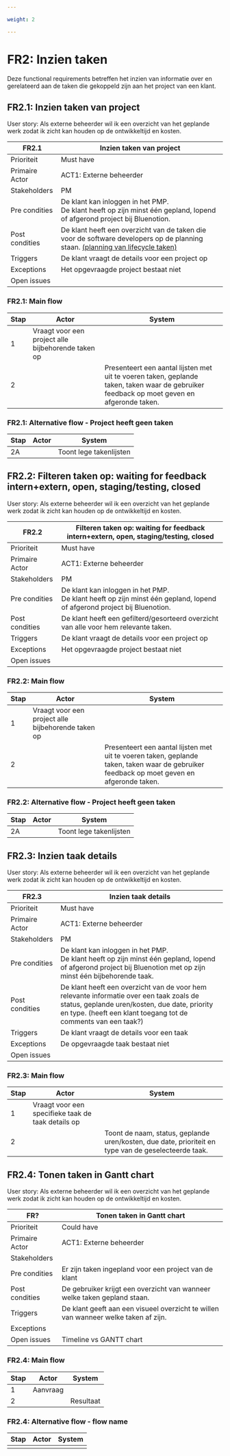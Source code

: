 ```yaml
---

weight: 2

---
```


# FR2: Inzien taken

Deze functional requirements betreffen het inzien van informatie over en gerelateerd aan de taken die gekoppeld zijn aan het project van een klant.

## FR2.1: Inzien taken van project

User story: Als externe beheerder wil ik een overzicht van het geplande werk zodat ik zicht kan houden op de ontwikkeltijd en kosten.

| FR2.1 | Inzien taken van project |
|---|---|
| Prioriteit | Must have  |
| Primaire Actor | ACT1: Externe beheerder |
| Stakeholders | PM |
| Pre condities | De klant kan inloggen in het PMP. </br> De klant heeft op zijn minst één gepland, lopend of afgerond project bij Bluenotion. |
| Post condities | De klant heeft een overzicht van de taken die voor de software developers op de planning staan. [(planning van lifecycle taken)](../FunctioneelOntwerp.md#lifecycle-aanvragen) |
| Triggers | De klant vraagt de details voor een project op |
| Exceptions | Het opgevraagde project bestaat niet |
| Open issues |  |

### FR2.1: Main flow

|Stap | Actor | System |
|---|---|---|
| 1 | Vraagt voor een project alle bijbehorende taken op |  |
| 2 |  | Presenteert een aantal lijsten met uit te voeren taken, geplande taken, taken waar de gebruiker feedback op moet geven en afgeronde taken. |

### FR2.1: Alternative flow - Project heeft geen taken

|Stap | Actor | System |
|---|---|---|
| 2A |  | Toont lege takenlijsten |

## FR2.2: Filteren taken op: waiting for feedback intern+extern, open, staging/testing, closed

User story: Als externe beheerder wil ik een overzicht van het geplande werk zodat ik zicht kan houden op de ontwikkeltijd en kosten.

| FR2.2 | Filteren taken op: waiting for feedback intern+extern, open, staging/testing, closed |
|---|---|
| Prioriteit | Must have  |
| Primaire Actor | ACT1: Externe beheerder |
| Stakeholders | PM |
| Pre condities | De klant kan inloggen in het PMP. </br> De klant heeft op zijn minst één gepland, lopend of afgerond project bij Bluenotion. |
| Post condities | De klant heeft een gefilterd/gesorteerd overzicht van alle voor hem relevante taken. |
| Triggers | De klant vraagt de details voor een project op |
| Exceptions | Het opgevraagde project bestaat niet |
| Open issues |  |

### FR2.2: Main flow

|Stap | Actor | System |
|---|---|---|
| 1 | Vraagt voor een project alle bijbehorende taken op |  |
| 2 |  | Presenteert een aantal lijsten met uit te voeren taken, geplande taken, taken waar de gebruiker feedback op moet geven en afgeronde taken. |

### FR2.2: Alternative flow - Project heeft geen taken

|Stap | Actor | System |
|---|---|---|
| 2A |  | Toont lege takenlijsten |

## FR2.3: Inzien taak details

User story: Als externe beheerder wil ik een overzicht van het geplande werk zodat ik zicht kan houden op de ontwikkeltijd en kosten.

| FR2.3 | Inzien taak details |
|---|---|
| Prioriteit | Must have  |
| Primaire Actor | ACT1: Externe beheerder |
| Stakeholders | PM |
| Pre condities | De klant kan inloggen in het PMP. </br> De klant heeft op zijn minst één gepland, lopend of afgerond project bij Bluenotion met op zijn minst één bijbehorende taak. |
| Post condities | De klant heeft een overzicht van de voor hem relevante informatie over een taak zoals de status, geplande uren/kosten, due date, priority en type. (heeft een klant toegang tot de comments van een taak?) |
| Triggers | De klant vraagt de details voor een taak |
| Exceptions | De opgevraagde taak bestaat niet |
| Open issues |  |

### FR2.3: Main flow

|Stap | Actor | System |
|---|---|---|
| 1 | Vraagt voor een specifieke taak de taak details op |  |
| 2 |  | Toont de naam, status, geplande uren/kosten, due date, prioriteit en type van de geselecteerde taak. |

## FR2.4: Tonen taken in Gantt chart

User story: Als externe beheerder wil ik een overzicht van het geplande werk zodat ik zicht kan houden op de ontwikkeltijd en kosten.

| FR? | Tonen taken in Gantt chart |
|---|---|
| Prioriteit | Could have |
| Primaire Actor | ACT1: Externe beheerder  |
| Stakeholders |  |
| Pre condities | Er zijn taken ingepland voor een project van de klant |
| Post condities | De gebruiker krijgt een overzicht van wanneer welke taken gepland staan. |
| Triggers | De klant geeft aan een visueel overzicht te willen van wanneer welke taken af zijn. |
| Exceptions |  |
| Open issues | Timeline vs GANTT chart |

### FR2.4: Main flow

|Stap | Actor | System |
|---|---|---|
| 1 | Aanvraag |  |
| 2 |  | Resultaat |

### FR2.4: Alternative flow - flow name

|Stap | Actor | System |
|---|---|---|
|  |  |  |
